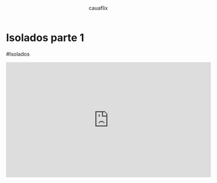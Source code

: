 <header>cauaflix</header>
<h1> Isolados parte 1</h1>
<p>#Isolados</p>

<iframe width="560" height="315" src="https://www.youtube.com/embed/dzlmN7Z8r_s?si=0GC_OfnKLbkVI17p" title="YouTube video player" frameborder="0" allow="accelerometer; autoplay; clipboard-write; encrypted-media; gyroscope; picture-in-picture; web-share" referrerpolicy="strict-origin-when-cross-origin" allowfullscreen></iframe>